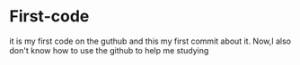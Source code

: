 # First-code
it is my first code on the guthub and this my first commit about it.
Now,I also don't know how to use the github to help me studying 
